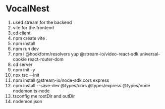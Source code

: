 # VocalNest

1. used stream for the backend
2. vite for the frontend
3. cd client
4. npm create vite .
5. npm install
6. npm run dev
7. npm i @hookform/resolvers yup @stream-io/video-react-sdk universal-cookie react-router-dom
8. cd server
9. npm init -y
10. npx tsc --init
11. npm install @stream-io/node-sdk cors express
12. npm install --save-dev @types/cors @types/express @types/node nodemon ts-node
13. tsconfig me rootDir and outDir
14. nodemon.json
